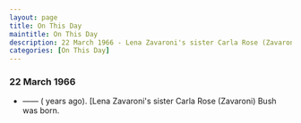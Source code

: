 ```yaml
---
layout: page
title: On This Day
maintitle: On This Day
description: 22 March 1966 - Lena Zavaroni's sister Carla Rose (Zavaroni) Bush was born.
categories: [On This Day]
---
```


### 22 March 1966

* —— (<span id="age1"></span> years ago). [Lena Zavaroni's sister Carla Rose (Zavaroni) Bush was born.

<!-- Script for calculating number of years ago -->
<script>
var dob = '19660322';
var year = Number(dob.substr(0, 4));
var month = Number(dob.substr(4, 2)) - 1;
var day = Number(dob.substr(6, 2));
var today = new Date();
var age1 = today.getFullYear() - year;
if (today.getMonth() < month || (today.getMonth() == month && today.getDate() < day)) {
  age1--;
}
document.getElementById("age1").innerHTML=age1;
</script>

